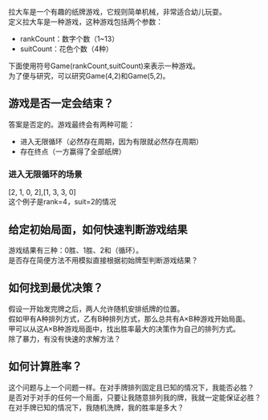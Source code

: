 拉大车是一个有趣的纸牌游戏，它规则简单机械，非常适合幼儿玩耍。  
定义拉大车是一种游戏，这种游戏包括两个参数：
* rankCount：数字个数（1~13）
* suitCount：花色个数（4种）

下面使用符号Game(rankCount,suitCount)来表示一种游戏。  
为了便与研究，可以研究Game(4,2)和Game(5,2)。  

## 游戏是否一定会结束？  
答案是否定的。游戏最终会有两种可能：
* 进入无限循环（必然存在周期，因为有限就必然存在周期）
* 存在终点（一方赢得了全部纸牌）

### 进入无限循环的场景
[2, 1, 0, 2],[1, 3, 3, 0]  
这个例子是rank=4，suit=2的情况

## 给定初始局面，如何快速判断游戏结果
游戏结果有三种：0胜、1胜、2和（循环）。  
是否存在简便方法不用模拟直接根据初始牌型判断游戏结果？

## 如何找到最优决策？  
假设一开始发完牌之后，两人允许随机安排纸牌的位置。  
假如甲有A种排列方式，乙有B种排列方式，那么总共有A×B种游戏开始局面。  
甲可以从这A×B种游戏局面中，找出胜率最大的决策作为自己的排列方式。  
除了暴力，有没有快速的求解方法？  

## 如何计算胜率？  
这个问题与上一个问题一样。在对手牌排列固定且已知的情况下，我能否必胜？  
是否对于对手的任何一个局面，只要让我随意排列我的牌，我就一定能保证必胜？  
在对手牌已知的情况下，我随机洗牌，我的胜率是多大？  